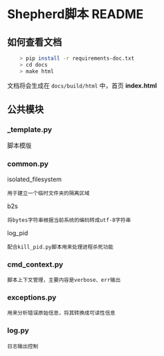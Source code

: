 # Shepherd脚本 README

## 如何查看文档

``` bash
    > pip install -r requirements-doc.txt
    > cd docs
    > make html
```

文档将会生成在 ``docs/build/html`` 中，首页 **index.html**

## 公共模块

### _template.py

脚本模版

### common.py

isolated_filesystem

    用于建立一个临时文件夹的隔离区域

b2s

    将bytes字符串根据当前系统的编码转成utf-8字符串

log_pid

    配合kill_pid.py脚本用来处理进程杀死功能

### cmd_context.py

    脚本上下文管理，主要内容是verbose、err输出

### exceptions.py

    用来分析错误原始信息，将其转换成可读性信息

### log.py

    日志输出控制
